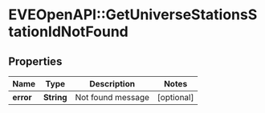 # EVEOpenAPI::GetUniverseStationsStationIdNotFound

## Properties
Name | Type | Description | Notes
------------ | ------------- | ------------- | -------------
**error** | **String** | Not found message | [optional] 


